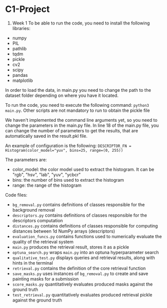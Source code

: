 # C1-Project
1. Week 1
To be able to run the code, you need to install the following libraries:
- numpy
- PIL
- pathlib
- tqdm
- pickle
- cv2
- scipy
- pandas
- matplotlib

In order to load the data, in main.py you need to change the path to the dataset folder depending on where you have it located.

To run the code, you need to execute the following command:
```python3 main.py```.
Other scripts are not mandatory to run to obtain the pickle file

We haven't implemented the command line arguments yet, so you need to change the parameters in the main.py file.
In line 18 of the main.py file, you can change the number of parameters to get the results, that are automatically saved in the result.pkl file.

An example of configuration is the following:
```DESCRIPTOR_FN = Histogram(color_model="yuv", bins=25, range=(0, 255))```

The parameters are:
- color_model: the color model used to extract the histogram. It can be "rgb", "hsv", "lab", "yuv", "ycbcr"
- bins: the number of bins used to extract the histogram
- range: the range of the histogram

Code files:
- `bg_removal.py` contains definitions of classes responsible for the background removal
- `descriptors.py` contains definitions of classes responsible for the descriptors computation
- `distances.py` contains definitions of classes responsible for computing distances between 1d NumPy arrays (descriptors)
- `evaluation_funcs.py` contains functions used to numerically evaluate the quality of the retrieval system
- `main.py` produces the retrieval result, stores it as a pickle
- `optuna_search.py` wraps `main.py` into an optuna hyperparameter search
- `qualitative_test.py` displays queries and retrieval results, along with hints in the terminal
- `retrieval.py` contains the definition of the core retrieval function
- `save_masks.py` uses instances of `bg_removal.py` to create and save painting masks for a submission
- `score_masks.py` quantitatively evaluates produced masks against the ground truth
- `test_retrieval.py` quantitatively evaluates produced retrieval pickle against the ground truth
